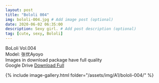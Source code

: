 ```yaml
---
layout: post
title: "Bololi 004"
img: bololi-004.jpg # Add image post (optional)
date: 2020-06-02 06:35:00
description: Sexy girl. # Add post description (optional)
tag: [cute, sexy, Bololi]
---
```

BoLoli Vol.004  
Model: 张优Ayoyo     
Images in download package have full quality                    
Google Drive [Download Full](http://gestyy.com/e08p8T)

{% include image-gallery.html folder="/assets/img/A1/bololi-004/" %}
